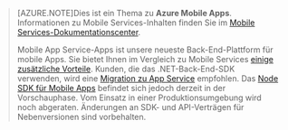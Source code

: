 >[AZURE.NOTE]Dies ist ein Thema zu **Azure Mobile Apps**. Informationen zu Mobile Services-Inhalten finden Sie im [Mobile Services-Dokumentationscenter](/documentation/services/mobile-services/).
>
>Mobile App Service-Apps ist unsere neueste Back-End-Plattform für mobile Apps. Sie bietet Ihnen im Vergleich zu Mobile Services [einige zusätzliche Vorteile](app-service-mobile-value-prop-migration-from-mobile-services.md). Kunden, die das .NET-Back-End-SDK verwenden, wird eine [Migration zu App Service](app-service-mobile-migrating-from-mobile-services.md) empfohlen. Das [Node SDK für Mobile Apps](https://github.com/azure/azure-mobile-apps-node) befindet sich jedoch derzeit in der Vorschauphase. Vom Einsatz in einer Produktionsumgebung wird noch abgeraten. Änderungen an SDK- und API-Verträgen für Nebenversionen sind vorbehalten.

<!---HONumber=AcomDC_1223_2015-->